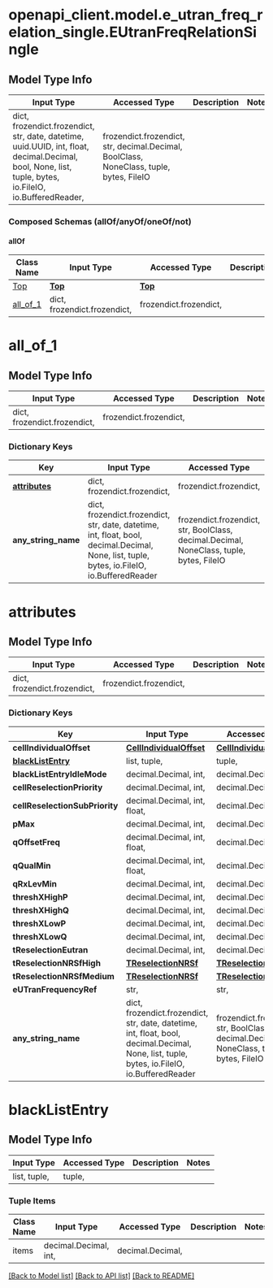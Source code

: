 # openapi_client.model.e_utran_freq_relation_single.EUtranFreqRelationSingle

## Model Type Info
Input Type | Accessed Type | Description | Notes
------------ | ------------- | ------------- | -------------
dict, frozendict.frozendict, str, date, datetime, uuid.UUID, int, float, decimal.Decimal, bool, None, list, tuple, bytes, io.FileIO, io.BufferedReader,  | frozendict.frozendict, str, decimal.Decimal, BoolClass, NoneClass, tuple, bytes, FileIO |  | 

### Composed Schemas (allOf/anyOf/oneOf/not)
#### allOf
Class Name | Input Type | Accessed Type | Description | Notes
------------- | ------------- | ------------- | ------------- | -------------
[Top](Top.md) | [**Top**](Top.md) | [**Top**](Top.md) |  | 
[all_of_1](#all_of_1) | dict, frozendict.frozendict,  | frozendict.frozendict,  |  | 

# all_of_1

## Model Type Info
Input Type | Accessed Type | Description | Notes
------------ | ------------- | ------------- | -------------
dict, frozendict.frozendict,  | frozendict.frozendict,  |  | 

### Dictionary Keys
Key | Input Type | Accessed Type | Description | Notes
------------ | ------------- | ------------- | ------------- | -------------
**[attributes](#attributes)** | dict, frozendict.frozendict,  | frozendict.frozendict,  |  | [optional] 
**any_string_name** | dict, frozendict.frozendict, str, date, datetime, int, float, bool, decimal.Decimal, None, list, tuple, bytes, io.FileIO, io.BufferedReader | frozendict.frozendict, str, BoolClass, decimal.Decimal, NoneClass, tuple, bytes, FileIO | any string name can be used but the value must be the correct type | [optional]

# attributes

## Model Type Info
Input Type | Accessed Type | Description | Notes
------------ | ------------- | ------------- | -------------
dict, frozendict.frozendict,  | frozendict.frozendict,  |  | 

### Dictionary Keys
Key | Input Type | Accessed Type | Description | Notes
------------ | ------------- | ------------- | ------------- | -------------
**cellIndividualOffset** | [**CellIndividualOffset**](CellIndividualOffset.md) | [**CellIndividualOffset**](CellIndividualOffset.md) |  | [optional] 
**[blackListEntry](#blackListEntry)** | list, tuple,  | tuple,  |  | [optional] 
**blackListEntryIdleMode** | decimal.Decimal, int,  | decimal.Decimal,  |  | [optional] 
**cellReselectionPriority** | decimal.Decimal, int,  | decimal.Decimal,  |  | [optional] 
**cellReselectionSubPriority** | decimal.Decimal, int, float,  | decimal.Decimal,  |  | [optional] 
**pMax** | decimal.Decimal, int,  | decimal.Decimal,  |  | [optional] 
**qOffsetFreq** | decimal.Decimal, int, float,  | decimal.Decimal,  |  | [optional] 
**qQualMin** | decimal.Decimal, int, float,  | decimal.Decimal,  |  | [optional] 
**qRxLevMin** | decimal.Decimal, int,  | decimal.Decimal,  |  | [optional] 
**threshXHighP** | decimal.Decimal, int,  | decimal.Decimal,  |  | [optional] 
**threshXHighQ** | decimal.Decimal, int,  | decimal.Decimal,  |  | [optional] 
**threshXLowP** | decimal.Decimal, int,  | decimal.Decimal,  |  | [optional] 
**threshXLowQ** | decimal.Decimal, int,  | decimal.Decimal,  |  | [optional] 
**tReselectionEutran** | decimal.Decimal, int,  | decimal.Decimal,  |  | [optional] 
**tReselectionNRSfHigh** | [**TReselectionNRSf**](TReselectionNRSf.md) | [**TReselectionNRSf**](TReselectionNRSf.md) |  | [optional] 
**tReselectionNRSfMedium** | [**TReselectionNRSf**](TReselectionNRSf.md) | [**TReselectionNRSf**](TReselectionNRSf.md) |  | [optional] 
**eUTranFrequencyRef** | str,  | str,  |  | [optional] 
**any_string_name** | dict, frozendict.frozendict, str, date, datetime, int, float, bool, decimal.Decimal, None, list, tuple, bytes, io.FileIO, io.BufferedReader | frozendict.frozendict, str, BoolClass, decimal.Decimal, NoneClass, tuple, bytes, FileIO | any string name can be used but the value must be the correct type | [optional]

# blackListEntry

## Model Type Info
Input Type | Accessed Type | Description | Notes
------------ | ------------- | ------------- | -------------
list, tuple,  | tuple,  |  | 

### Tuple Items
Class Name | Input Type | Accessed Type | Description | Notes
------------- | ------------- | ------------- | ------------- | -------------
items | decimal.Decimal, int,  | decimal.Decimal,  |  | 

[[Back to Model list]](../../README.md#documentation-for-models) [[Back to API list]](../../README.md#documentation-for-api-endpoints) [[Back to README]](../../README.md)

